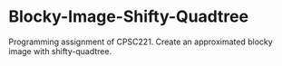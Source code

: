# Blocky-Image-Shifty-Quadtree
Programming assignment of CPSC221. Create an approximated blocky image with shifty-quadtree.
